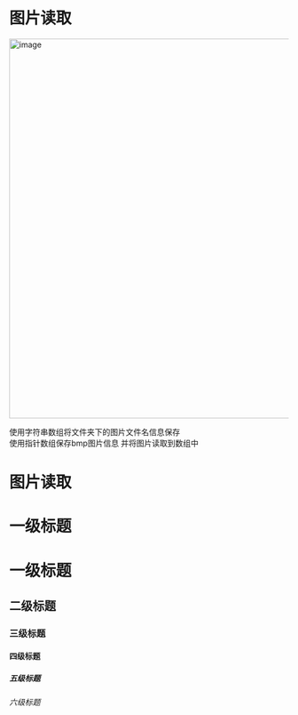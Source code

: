 # 图片读取
<img width="683" alt="image" src="https://github.com/Yang-xinzhe/C-program-jiugongge/assets/77601178/250b5486-05ab-40e9-8616-6449c45385ce">

使用字符串数组将文件夹下的图片文件名信息保存  
使用指针数组保存bmp图片信息 并将图片读取到数组中

# 图片读取 
# 一级标题  
# 一级标题  
## 二级标题
### 三级标题
#### 四级标题
##### 五级标题
###### 六级标题
